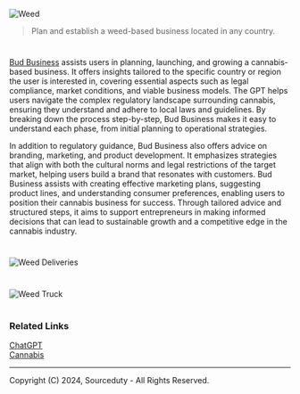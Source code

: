 ![Weed](https://github.com/user-attachments/assets/b1b62761-316d-4a5c-bae7-ab46f3f87f06)

> Plan and establish a weed-based business located in any country.

#

[Bud Business](https://chatgpt.com/g/g-3uvrVjrJj-bud-business) assists users in planning, launching, and growing a cannabis-based business. It offers insights tailored to the specific country or region the user is interested in, covering essential aspects such as legal compliance, market conditions, and viable business models. The GPT helps users navigate the complex regulatory landscape surrounding cannabis, ensuring they understand and adhere to local laws and guidelines. By breaking down the process step-by-step, Bud Business makes it easy to understand each phase, from initial planning to operational strategies.

In addition to regulatory guidance, Bud Business also offers advice on branding, marketing, and product development. It emphasizes strategies that align with both the cultural norms and legal restrictions of the target market, helping users build a brand that resonates with customers. Bud Business assists with creating effective marketing plans, suggesting product lines, and understanding consumer preferences, enabling users to position their cannabis business for success. Through tailored advice and structured steps, it aims to support entrepreneurs in making informed decisions that can lead to sustainable growth and a competitive edge in the cannabis industry.

#
![Weed Deliveries](https://github.com/user-attachments/assets/69214264-6603-441f-a883-d0e7a9e32cac)
#
![Weed Truck](https://github.com/user-attachments/assets/ff123f91-9afa-45eb-9081-7028b3e4645f)

#
### Related Links

[ChatGPT](https://github.com/sourceduty/ChatGPT)
<br>
[Cannabis](https://github.com/sourceduty/Cannabis)

***
Copyright (C) 2024, Sourceduty - All Rights Reserved.
